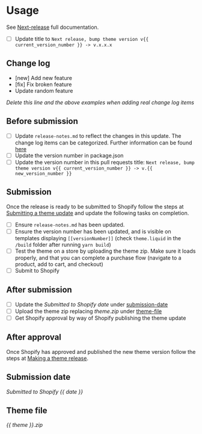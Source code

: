 # Usage

See [Next-release](https://www.notion.so/fluorescentdesigninc/Next-release-941a304da9674a549a63a2c93743ecff?pvs=4) full documentation.

- [ ] Update title to `Next release, bump theme version v{{ current_version_number }} -> v.x.x.x`

## Change log

- [new] Add new feature
- [fix] Fix broken feature
- Update random feature

_Delete this line and the above examples when adding real change log items_

## Before submission

- [ ] Update `release-notes.md` to reflect the changes in this update. The change log items can be categorized. Further information can be found [here](https://www.notion.so/fluorescentdesigninc/release-notes-md-33639b74d76b425cab224b8b6e09b95f?pvs=4)
- [ ] Update the version number in package.json
- [ ] Update the version number in this pull requests title: `Next release, bump theme version v{{ current_version_number }} -> v.{{ new_version_number }}`

## Submission

Once the release is ready to be submitted to Shopify follow the steps at [Submitting a theme update](https://www.notion.so/fluorescentdesigninc/Submitting-a-theme-update-8fba3c6a4e2f48479082e1f0a25918b3?pvs=4) and update the following tasks on completion.

- [ ] Ensure `release-notes.md` has been updated.
- [ ] Ensure the version number has been updated, and is visible on templates displaying `[[versionNumber]]` (check `theme.liquid` in the `/build` folder after running `yarn build`)
- [ ] Test the theme on a store by uploading the theme zip. Make sure it loads properly, and that you can complete a purchase flow (navigate to a product, add to cart, and checkout)
- [ ] Submit to Shopify

## After submission

- [ ] Update the _Submitted to Shopify date_ under [submission-date](#submission-date)
- [ ] Upload the theme zip replacing _theme.zip_ under [theme-file](#theme-file)
- [ ] Get Shopify approval by way of Shopify publishing the theme update

## After approval

Once Shopify has approved and published the new theme version follow the steps at [Making a theme release](https://www.notion.so/fluorescentdesigninc/Making-a-theme-release-5c1cdb412c2a4e52b6ce604ec77329c3?pvs=4).

## Submission date<a id='submission-date'></a>

_Submitted to Shopify {{ date }}_
## Theme file<a id='theme-file'></a>

_{{ theme }}.zip_
